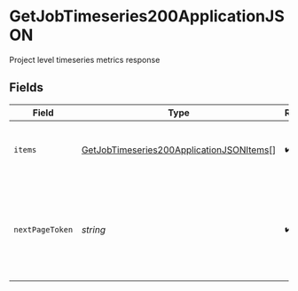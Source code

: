 # GetJobTimeseries200ApplicationJSON

Project level timeseries metrics response


## Fields

| Field                                                                                                           | Type                                                                                                            | Required                                                                                                        | Description                                                                                                     |
| --------------------------------------------------------------------------------------------------------------- | --------------------------------------------------------------------------------------------------------------- | --------------------------------------------------------------------------------------------------------------- | --------------------------------------------------------------------------------------------------------------- |
| `items`                                                                                                         | [GetJobTimeseries200ApplicationJSONItems](../../models/operations/getjobtimeseries200applicationjsonitems.md)[] | :heavy_check_mark:                                                                                              | Aggregate metrics for a workflow at a time granularity                                                          |
| `nextPageToken`                                                                                                 | *string*                                                                                                        | :heavy_check_mark:                                                                                              | A token to pass as a `page-token` query parameter to return the next page of results.                           |